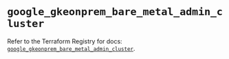 # `google_gkeonprem_bare_metal_admin_cluster`

Refer to the Terraform Registry for docs: [`google_gkeonprem_bare_metal_admin_cluster`](https://registry.terraform.io/providers/hashicorp/google-beta/6.27.0/docs/resources/google_gkeonprem_bare_metal_admin_cluster).
